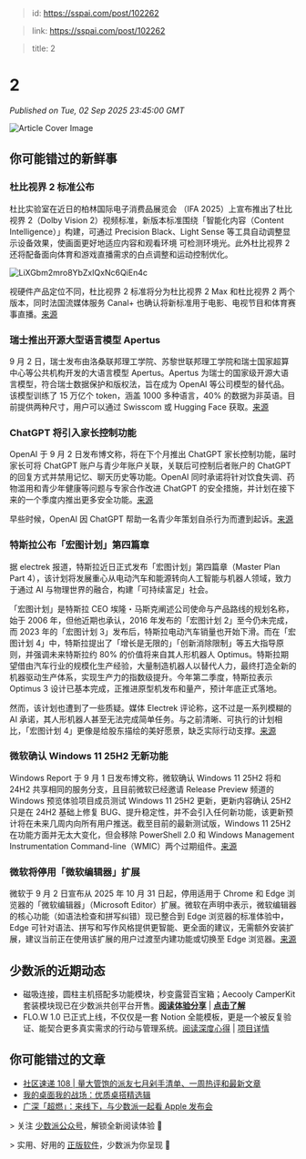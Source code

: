 > id: https://sspai.com/post/102262

> link: https://sspai.com/post/102262

> title: 2

# 2
_Published on Tue, 02 Sep 2025 23:45:00 GMT_

![Article Cover Image](https://cdnfile.sspai.com/2025/9/3/article/82e5be88-015f-eed3-8382-404679c7fab2.png)  

你可能错过的新鲜事
---------

### 杜比视界 2 标准公布

杜比实验室在近日的柏林国际电子消费品展览会 （IFA 2025）上宣布推出了杜比视界 2（Dolby Vision 2）视频标准，新版本标准围绕「智能化内容（Content Intelligence）」构建，可通过 Precision Black、Light Sense 等工具自动调整显示设备效果，使画面更好地适应内容和观看环境 可检测环境光。此外杜比视界 2 还将配备面向体育和游戏直播需求的白点调整和运动控制优化。

![LiXGbm2mro8YbZxIQxNc6QiEn4c](https://cdnfile.sspai.com/editor/u_/d2rhrktb34tfqk4a9180.png?imageView2/2/w/1120/q/90/interlace/1/ignore-error/1/format/webp)

视硬件产品定位不同，杜比视界 2 标准将分为杜比视界 2 Max 和杜比视界 2 两个版本，同时法国流媒体服务 Canal+ 也确认将新标准用于电影、电视节目和体育赛事直播。[来源](https://www.engadget.com/home/home-theater/dolby-announces-dolby-vision-2-expanding-picture-quality-beyond-hdr-123019504.html?src=rss)

### 瑞士推出开源大型语言模型 Apertus

9 月 2 日，瑞士发布由洛桑联邦理工学院、苏黎世联邦理工学院和瑞士国家超算中心等公共机构开发的大语言模型 Apertus。Apertus 为瑞士的国家级开源大语言模型，符合瑞士数据保护和版权法，旨在成为 OpenAI 等公司模型的替代品。该模型训练了 15 万亿个 token，涵盖 1000 多种语言，40% 的数据为非英语。目前提供两种尺寸，用户可以通过 Swisscom 或 Hugging Face 获取。[来源](https://www.engadget.com/ai/switzerland-launches-its-own-open-source-ai-model-133051578.html?src=rss)

### ChatGPT 将引入家长控制功能

OpenAI 于 9 月 2 日发布博文称，将在下个月推出 ChatGPT 家长控制功能，届时家长可将 ChatGPT 账户与青少年账户关联，关联后可控制后者账户的 ChatGPT 的回复方式并禁用记忆、聊天历史等功能。OpenAI 同时承诺将针对饮食失调、药物滥用和青少年健康等问题与专家合作改进 ChatGPT 的安全措施，并计划在接下来的一个季度内推出更多安全功能。[来源](https://openai.com/index/building-more-helpful-chatgpt-experiences-for-everyone/)

早些时候，OpenAI 因 ChatGPT 帮助一名青少年策划自杀行为而遭到起诉。[来源](https://www.engadget.com/ai/the-first-known-ai-wrongful-death-lawsuit-accuses-openai-of-enabling-a-teens-suicide-212058548.html)

### 特斯拉公布「宏图计划」第四篇章

据 electrek 报道，特斯拉近日正式发布「宏图计划」第四篇章（Master Plan Part 4），该计划将发展重心从电动汽车和能源转向人工智能与机器人领域，致力于通过 AI 与物理世界的融合，构建「可持续富足」社会。

「宏图计划」是特斯拉 CEO 埃隆・马斯克阐述公司使命与产品路线的规划名称，始于 2006 年，但他近期也承认，2016 年发布的「宏图计划 2」至今仍未完成，而 2023 年的「宏图计划 3」发布后，特斯拉电动汽车销量也开始下滑。而在「宏图计划 4」中，特斯拉提出了「增长是无限的」「创新消除限制」等五大指导原则，并强调未来特斯拉约 80% 的价值将来自其人形机器人 Optimus。特斯拉期望借由汽车行业的规模化生产经验，大量制造机器人以替代人力，最终打造全新的机器驱动生产体系，实现生产力的指数级提升。今年第二季度，特斯拉表示 Optimus 3 设计已基本完成，正推进原型机发布和量产，预计年底正式落地。

然而，该计划也遭到了一些质疑。媒体 Electrek 评论称，这不过是一系列模糊的 AI 承诺，其人形机器人甚至无法完成简单任务。与之前清晰、可执行的计划相比，「宏图计划 4」更像是给股东描绘的美好愿景，缺乏实际行动支撑。[来源](https://www.pingwest.com/w/307317)

### 微软确认 Windows 11 25H2 无新功能

Windows Report 于 9 月 1 日发布博文称，微软确认 Windows 11 25H2 将和 24H2 共享相同的服务分支，且目前微软已经邀请 Release Preview 频道的 Windows 预览体验项目成员测试 Windows 11 25H2 更新，更新内容确认 25H2 只是在 24H2 基础上修复 BUG、提升稳定性，并不会引入任何新功能，该更新预计将在未来几周内向所有用户推送。截至目前的最新测试版，Windows 11 25H2 在功能方面并无太大变化，但会移除 PowerShell 2.0 和 Windows Management Instrumentation Command-line（WMIC）两个过期组件。[来源](https://www.ithome.com/0/879/767.htm)

### 微软将停用「微软编辑器」扩展

微软于 9 月 2 日宣布从 2025 年 10 月 31 日起，停用适用于 Chrome 和 Edge 浏览器的「微软编辑器」（Microsoft Editor）扩展。微软在声明中表示，微软编辑器的核心功能（如语法检查和拼写纠错）现已整合到 Edge 浏览器的标准体验中，Edge 可针对语法、拼写和写作风格提供更智能、更全面的建议，无需额外安装扩展，建议当前正在使用该扩展的用户过渡至内建功能或切换至 Edge 浏览器。[来源](https://www.ithome.com/0/879/859.htm)

少数派的近期动态
--------

-   磁吸连接，圆柱主机搭配多功能模块，秒变露营百宝箱；Aecooly CamperKit 套装模块现已在少数派共创平台开售。[**阅读体验分享**](https://sspai.com/post/101237) | [**点击了解**](https://sspai.com/product/61)
-   FLO.W 1.0 已正式上线，不仅仅是一套 Notion 全能模板，更是一个被反复验证、能契合更多真实需求的行动与管理系统。[阅读深度心得](https://sspai.com/post/102031) | [项目详情](https://sspai.com/create/notion-flow)

你可能错过的文章
--------

-   [社区速递 108 | 量大管饱的派友七月剁手清单、一周热评和最新文章](https://sspai.com/post/102247)
-   [我的桌面我的战场：优质桌搭精选辑](https://sspai.com/post/102125)
-   [广深「超燃」：来线下，与少数派一起看 Apple 发布会](https://sspai.com/post/102221)

\> 关注 [少数派公众号](https://sspai.com/s/J71e)，解锁全新阅读体验 📰

\> 实用、好用的 [正版软件](https://sspai.com/mall)，少数派为你呈现 🚀

